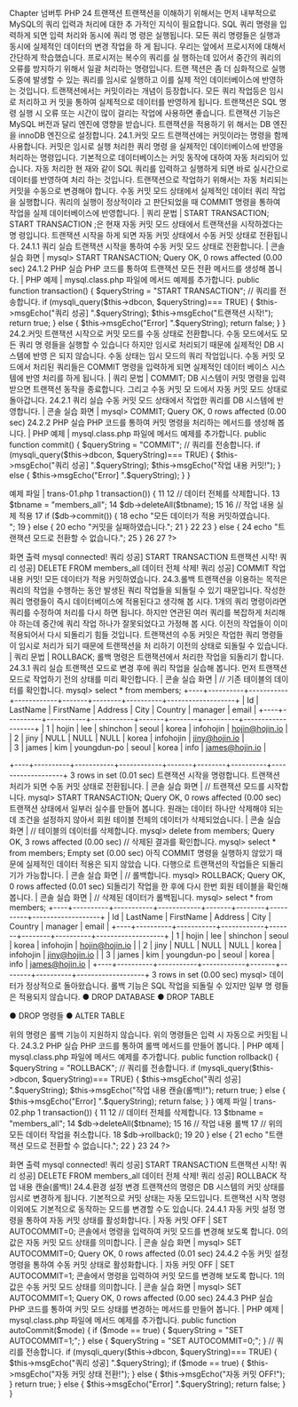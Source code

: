 
Chapter 
넘버투 PHP 
24 
트랜잭션 
트랜잭션을 이해하기 위해서는 먼저 내부적으로 MySQL의 쿼리 입력과 처리에 대한 추 가적인 지식이 필요합니다. SQL 쿼리 명령을 입력하게 되면 입력 처리와 동시에 쿼리 명 령은 실행됩니다. 모든 쿼리 명령들은 실행과 동시에 실제적인 데이터의 변경 작업을 하 게 됩니다. 
우리는 앞에서 프로시저에 대해서 간단하게 학습했습니다. 프로시저는 복수의 쿼리를 실 행하는데 있어서 중간의 쿼리의 오류를 방지하기 위해서 일괄 처리하는 명령입니다. 트랜 잭션은 좀 더 심화적으로 실행 도중에 발생할 수 있는 쿼리를 임시로 실행하고 이를 실제 적인 데이터베이스에 반영하는 것입니다. 
트랜잭션에서는 커밋이라는 개념이 등장합니다. 모든 쿼리 작업등은 임시로 처리하고 커 밋을 통하여 실제적으로 데이터를 반영하게 됩니다. 트랜잭션은 SQL 명령 실행 시 오류 또는 시간이 많이 걸리는 작업에 사용하면 좋습니다. 
트랜잭션 기능은 MySQL 버전과 달리 엔진에 영향을 받습니다. 트랜잭션을 적용하기 위 해서는 DB 엔진을 innoDB 엔진으로 설정합니다. 
24.1.커밋 모드 
트랜잭션에는 커밋이라는 명령을 함께 사용합니다. 커밋은 임시로 실행 처리한 쿼리 명령 을 실제적인 데이터베이스에 반영을 처리하는 명령입니다. 
기본적으로 데이터베이스는 커밋 동작에 대하여 자동 처리되어 있습니다. 자동 처리한 현 재와 같이 SQL 쿼리를 입력하고 실행하게 되면 바로 실시간으로 데이터를 반영하여 처리 하는 것입니다. 
트랜잭션으로 작업하기 위해서는 자동 처리되는 커밋을 수동으로 변경해야 합니다. 수동 커밋 모드 상태에서 실제적인 데이터 쿼리 작업을 실행합니다. 쿼리의 실행이 정상적이라 고 판단되었을 때 COMMIT 명령을 통하여 작업을 실제 데이터베이스에 반영합니다. 
| 쿼리 문법 | 
START TRANSACTION; 
START TRANSACTION ;은 현재 자동 커밋 모드 상태에서 트랜잭션을 시작하겠다는 명 령입니다. 트랜잭션 시작을 하게 되면 자동 커밋 상태에서 수동 커밋 상태로 전환됩니다. 
24.1.1 쿼리 실습 
트랜잭션 시작을 통하여 수동 커밋 모드 상태로 전환합니다. 
| 콘솔 실습 화면 | 
mysql> START TRANSACTION; Query OK, 0 rows affected (0.00 sec) 
24.1.2 PHP 실습 
PHP 코드를 통하여 트랜잭션 모든 전환 메서드를 생성해 봅니다. 
| PHP 예제 | 
mysql.class.php 파일에 메서드 예제를 추가합니다. 
public function transaction() { $queryString = "START TRANSACTION"; 
// 쿼리를 전송합니다. 
if (mysqli_query($this->dbcon, $queryString)=== TRUE) { $this->msgEcho("쿼리 성공] ".$queryString); $this->msgEcho("트랜잭션 시작!"); 
return true; 
} else { $this->msgEcho("Error] ".$queryString); return false; 
} } 
24.2.커밋 
트랜잭션 시작으로 커밋 모드를 수동 상태로 전환합니다. 수동 모드에서도 모든 쿼리 명 
령들을 실행할 수 있습니다 하지만 임시로 처리되기 때문에 실제적인 DB 시스템에 반영 은 되지 않습니다. 수동 상태는 임시 모드의 쿼리 작업입니다. 
수동 커밋 모드에서 처리된 쿼리들은 COMMIT 명령을 입력하게 되면 실제적인 데이터 베이스 시스템에 반영 처리를 하게 됩니다. 
| 쿼리 문법 | 
COMMIT; 
DB 시스템이 커밋 명령을 입력받으면 트랜잭션 동작을 종료합니다. 그리고 수동 커밋 모 
드에서 자동 커밋 모드 상태로 돌아갑니다. 
24.2.1 쿼리 실습 
수동 커밋 모드 상태에서 작업한 쿼리를 DB 시스템에 반영합니다. 
| 콘솔 실습 화면 | 
mysql> COMMIT; Query OK, 0 rows affected (0.00 sec) 
24.2.2 PHP 실습 
PHP 코드를 통하여 커밋 명령을 처리하는 메서드를 생성해 봅니다. 
| PHP 예제 | 
mysql.class.php 파일에 메서드 예제를 추가합니다. 
public function commit() { $queryString = "COMMIT"; 
// 쿼리를 전송합니다. 
if (mysqli_query($this->dbcon, $queryString)=== TRUE) { $this->msgEcho("쿼리 성공] ".$queryString); $this->msgEcho("작업 내용 커밋!"); 
} else { $this->msgEcho("Error] ".$queryString); } 
} 

예제 파일 | trans-01.php 
1  <?php  
2  
3  include "dbinfo.php";  
4  include "mysql.class.php";  
5  
6  // ++ Mysqli DB 연결.  
7  $db = new JinyMysql();  
8  
9  // 트랜잭션 시작  
10  if ($db->transaction()) {  
11  
12  // 데이터 전체를 삭제합니다.  
13  $tbname = "members_all";  
14  $db->deleteAll($tbname);  
15  
16  // 작업 내용 실제 적용  
17  if ($db->commit()) {  
18  echo "모든 데이터가 적용 커밋하였습니다.<br>";  
19  } else {  
20  echo "커밋을 실패하였습니다.";  
21  }  
22  
23  } else {  
24  echo "트랜잭션 모드로 전환할 수 없습니다.";  
25  }  
26  
27  ?>  

화면 출력 
mysql connected! 쿼리 성공] START TRANSACTION 트랜잭션 시작! 쿼리 성공] DELETE FROM members_all 데이터 전체 삭제! 쿼리 성공] COMMIT 작업 내용 커밋! 모든 데이터가 적용 커밋하였습니다. 
24.3.롤백 
트랜잭션을 이용하는 목적은 쿼리의 작업을 수행하는 동안 발생된 쿼리 작업들을 되돌릴 수 있기 때문입니다. 작성한 쿼리 명령들이 즉시 데이터베이스에 적용된다고 생각해 봅 시다. 1개의 쿼리 명령이라면 쿼리를 수정하여 처리를 다시 하면 됩니다. 하지만 연관된 여러 쿼리를 복잡하게 처리해야 하는데 중간에 쿼리 작업 하나가 잘못되었다고 가정해 봅 시다. 이전의 작업들이 이미 적용되어서 다시 되돌리기 힘들 것입니다. 
트랜잭션의 수동 커밋은 작업한 쿼리 명령들이 임시로 처리가 되기 때문에 트랜잭션을 처 리하기 이전의 상태로 되돌릴 수 있습니다. 
| 쿼리 문법 | 
ROLLBACK; 
롤백 명령은 트랜잭션에서 처리한 작업을 되돌리기 합니다. 
24.3.1 쿼리 실습 
트랜잭션 모드로 변경 후에 쿼리 작업을 실습해 봅니다. 먼저 트랜잭션 모드로 작업하기 전의 상태를 미리 확인합니다. 
| 콘솔 실습 화면 | 
// 기존 테이블의 데이터를 확인합니다. 
mysql> select * from members; +----+----------+-----------+------------+-------+--------+----------+-------------------+ | Id | LastName | FirstName | Address  | City | Country | manager  | email | +----+----------+-----------+------------+-------+--------+----------+-------------------+ 
| 1 | hojin  | lee  | shinchon  | seoul | korea | infohojin | hojin@hojin.io  |  
| 2 | jiny  | NULL  | NULL  | NULL | korea | infohojin | jiny@hojin.io  |  
| 3 | james  | kim  | youngdun-po | seoul | korea | info  | james@hojin.io  |  

+----+----------+-----------+------------+-------+--------+----------+-------------------+ 3 rows in set (0.01 sec) 
트랜잭션 시작을 명령합니다. 트랜잭션 처리가 되면 수동 커밋 상태로 전환됩니다. 
| 콘솔 실습 화면 | 
// 트랜잭션 모드를 시작합니다. 
mysql> START TRANSACTION; Query OK, 0 rows affected (0.00 sec) 
트랜잭션 상태에서 일부러 실수를 만들어 봅니다. 원래는 데이터 하나만 삭제해야 되는데 
조건을 설정하지 않아서 회원 테이블 전체의 데이터가 삭제되었습니다. 
| 콘솔 실습 화면 | 
// 테이블의 데이터를 삭제합니다. 
mysql> delete from members; Query OK, 3 rows affected (0.00 sec) 
// 삭제된 결과를 확인합니다. 
mysql> select * from members; Empty set (0.00 sec) 
아직 COMMIT 명령을 실행하지 않았기 때문에 실제적인 데이터 적용은 되지 않았습 니다. 다행으로 트랜잭션의 작업들은 되돌리기가 가능합니다. 
| 콘솔 실습 화면 | 
// 롤백합니다. 
mysql> ROLLBACK; Query OK, 0 rows affected (0.01 sec) 
되돌리기 작업을 한 후에 다시 한번 회원 테이블을 확인해 봅니다. 
| 콘솔 실습 화면 | 
// 삭제된 데이터가 롤백됩니다. 
mysql> select * from members; +----+----------+-----------+------------+-------+--------+----------+-------------------+ | Id | LastName | FirstName | Address  | City | Country | manager  | email | +----+----------+-----------+------------+-------+--------+----------+-------------------+ | 1 | hojin | lee | shinchon | seoul | korea | infohojin | hojin@hojin.io | | 2 | jiny | NULL | NULL | NULL | korea | infohojin | jiny@hojin.io | | 3 | james | kim | youngdun-po | seoul | korea | info | james@hojin.io | +----+----------+-----------+------------+-------+--------+----------+-------------------+ 3 rows in set (0.00 sec) mysql> 
데이터가 정상적으로 돌아왔습니다. 롤백 기능은 SQL 작업을 되돌릴 수 있지만 일부 명 령들은 적용되지 않습니다. 
● DROP DATABASE 
● DROP TABLE 

● DROP 명령들 
● ALTER TABLE 

위의 명령은 롤백 기능이 지원하지 않습니다. 위의 명령들은 입력 시 자동으로 커밋됩 니다. 
24.3.2 PHP 실습 
PHP 코드를 통하여 롤백 메서드를 만들어 봅니다. 
| PHP 예제 | 
mysql.class.php 파일에 메서드 예제를 추가합니다. 
public function rollback() { $queryString = "ROLLBACK"; 
// 쿼리를 전송합니다. 
if (mysqli_query($this->dbcon, $queryString)=== TRUE) { $this->msgEcho("쿼리 성공] ".$queryString); $this->msgEcho("작업 내용 캔슬(롤백)!"); return true; 
} else { $this->msgEcho("Error] ".$queryString); return false; 
} 
} 
예제 파일 | trans-02.php 
1 <?php 2 3 include "dbinfo.php"; 4 include "mysql.class.php"; 5 6 // ++ Mysqli DB 연결. 7 $db = new JinyMysql(); 8 9 // 트랜잭션 시작 10 if ($db->transaction()) { 11 12 // 데이터 전체를 삭제합니다. 13 $tbname = "members_all"; 14 $db->deleteAll($tbname); 15 16 // 작업 내용 롤백 17 // 위의 모든 데이터 작업을 취소합니다. 18 $db->rollback(); 19 
20 } else { 21 echo "트랜잭션 모드로 전환할 수 없습니다."; 
22 } 23 24 ?> 

화면 출력 
mysql connected! 쿼리 성공] START TRANSACTION 트랜잭션 시작! 쿼리 성공] DELETE FROM members_all 데이터 전체 삭제! 쿼리 성공] ROLLBACK 작업 내용 캔슬(롤백)! 
24.4.환경 설정 변경 
트랜잭션의 명령은 DB 시스템의 커밋 상태를 임시로 변경하게 됩니다. 기본적으로 커밋 상태는 자동 모드입니다. 
트랜잭션 시작 명령 이외에도 기본적으로 동작하는 모드를 변경할 수도 있습니다. 
24.4.1 자동 커밋 
설정 명령을 통하여 자동 커밋 상태를 활성화합니다. 
| 자동 커밋 OFF | 
SET AUTOCOMMIT=0; 
콘솔에서 명령을 입력하여 커밋 모드를 변경해 보도록 합니다. 0의 값은 자동 커밋 모드 상태를 의미합니다. 
| 콘솔 실습 화면 | 
mysql> SET AUTOCOMMIT=0; Query OK, 0 rows affected (0.01 sec) 
24.4.2 수동 커밋 
설정 명령을 통하여 수동 커밋 상태로 활성화합니다. 
| 자동 커밋 OFF | 
SET AUTOCOMMIT=1; 
콘솔에서 명령을 입력하여 커밋 모드를 변경해 보도록 합니다. 1의 값은 수동 커밋 모드 상태를 의미합니다. 
| 콘솔 실습 화면 | 
mysql> SET AUTOCOMMIT=1; Query OK, 0 rows affected (0.00 sec) 
24.4.3 PHP 실습 
PHP 코드를 통하여 커밋 모드 상태를 변경하는 메서드를 만들어 봅니다. 
| PHP 예제 | 
mysql.class.php 파일에 메서드 예제를 추가합니다. 
public function autoCommit($mode) 
{ 
if ($mode == true) { 
$queryString = "SET AUTOCOMMIT=1;"; } else { $queryString = "SET AUTOCOMMIT=0;"; } 
// 쿼리를 전송합니다. 
if (mysqli_query($this->dbcon, $queryString)=== TRUE) { $this->msgEcho("쿼리 성공] ".$queryString); if ($mode == true) { 
$this->msgEcho("자동 커밋 상태 전환!"); } else { $this->msgEcho("자동 커밋 OFF!"); } 
return true; 
} else { $this->msgEcho("Error] ".$queryString); return false; 
} 
} 
